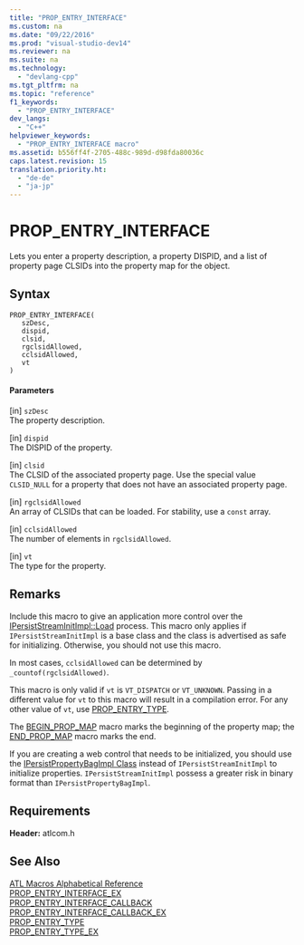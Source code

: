 ```yaml
---
title: "PROP_ENTRY_INTERFACE"
ms.custom: na
ms.date: "09/22/2016"
ms.prod: "visual-studio-dev14"
ms.reviewer: na
ms.suite: na
ms.technology: 
  - "devlang-cpp"
ms.tgt_pltfrm: na
ms.topic: "reference"
f1_keywords: 
  - "PROP_ENTRY_INTERFACE"
dev_langs: 
  - "C++"
helpviewer_keywords: 
  - "PROP_ENTRY_INTERFACE macro"
ms.assetid: b556ff4f-2705-488c-989d-d98fda80036c
caps.latest.revision: 15
translation.priority.ht: 
  - "de-de"
  - "ja-jp"
---
```

# PROP_ENTRY_INTERFACE
Lets you enter a property description, a property DISPID, and a list of property page CLSIDs into the property map for the object.  
  
## Syntax  
  
```  
PROP_ENTRY_INTERFACE(  
   szDesc,  
   dispid,  
   clsid,  
   rgclsidAllowed,  
   cclsidAllowed,  
   vt  
)  
```  
  
#### Parameters  
 [in] `szDesc`  
 The property description.  
  
 [in] `dispid`  
 The DISPID of the property.  
  
 [in] `clsid`  
 The CLSID of the associated property page. Use the special value `CLSID_NULL` for a property that does not have an associated property page.  
  
 [in] `rgclsidAllowed`  
 An array of CLSIDs that can be loaded. For stability, use a `const` array.  
  
 [in] `cclsidAllowed`  
 The number of elements in `rgclsidAllowed`.  
  
 [in] `vt`  
 The type for the property.  
  
## Remarks  
 Include this macro to give an application more control over the [IPersistStreamInitImpl::Load](../vs140/ipersiststreaminitimpl--load.md) process. This macro only applies if `IPersistStreamInitImpl` is a base class and the class is advertised as safe for initializing. Otherwise, you should not use this macro.  
  
 In most cases, `cclsidAllowed` can be determined by `_countof(rgclsidAllowed)`.  
  
 This macro is only valid if `vt` is `VT_DISPATCH` or `VT_UNKNOWN`. Passing in a different value for `vt` to this macro will result in a compilation error. For any other value of `vt`, use [PROP_ENTRY_TYPE](../vs140/prop_entry_type.md).  
  
 The [BEGIN_PROP_MAP](../vs140/begin_prop_map.md) macro marks the beginning of the property map; the [END_PROP_MAP](../vs140/end_prop_map.md) macro marks the end.  
  
 If you are creating a web control that needs to be initialized, you should use the [IPersistPropertyBagImpl Class](../vs140/ipersistpropertybagimpl-class.md) instead of `IPersistStreamInitImpl` to initialize properties. `IPersistStreamInitImpl` possess a greater risk in binary format than `IPersistPropertyBagImpl`.  
  
## Requirements  
 **Header:** atlcom.h  
  
## See Also  
 [ATL Macros Alphabetical Reference](../vs140/atl-macros-alphabetical-reference.md)   
 [PROP_ENTRY_INTERFACE_EX](../vs140/prop_entry_interface_ex.md)   
 [PROP_ENTRY_INTERFACE_CALLBACK](../vs140/prop_entry_interface_callback.md)   
 [PROP_ENTRY_INTERFACE_CALLBACK_EX](../vs140/prop_entry_interface_callback_ex.md)   
 [PROP_ENTRY_TYPE](../vs140/prop_entry_type.md)   
 [PROP_ENTRY_TYPE_EX](../vs140/prop_entry_type_ex.md)